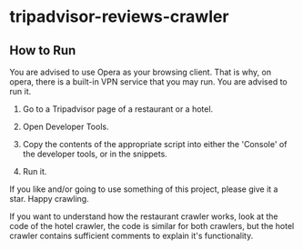 # tripadvisor-reviews-crawler

## How to Run

You are advised to use Opera as your browsing client. That is why, on opera, 
there is a built-in VPN service that you may run. You are advised to run it.

1. Go to a Tripadvisor page of a restaurant or a hotel.

2. Open Developer Tools.

3. Copy the contents of the appropriate script into either the 'Console' of the 
developer tools, or in the snippets.

4. Run it.


If you like and/or going to use something of this project, please give it a star. Happy crawling.


If you want to understand how the restaurant crawler works, look at the code of the hotel crawler, the code is similar
for both crawlers, but the hotel crawler contains sufficient comments to explain it's functionality.

